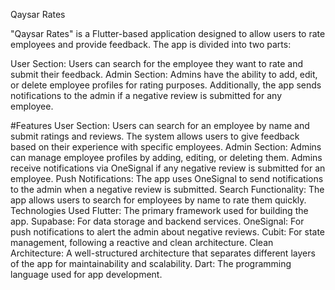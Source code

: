 
Qaysar Rates

"Qaysar Rates" is a Flutter-based application designed to allow users to rate employees and provide feedback. The app is divided into two parts:

User Section: Users can search for the employee they want to rate and submit their feedback.
Admin Section: Admins have the ability to add, edit, or delete employee profiles for rating purposes. Additionally, the app sends notifications to the admin if a negative review is submitted for any employee.

#Features
User Section:
Users can search for an employee by name and submit ratings and reviews.
The system allows users to give feedback based on their experience with specific employees.
Admin Section:
Admins can manage employee profiles by adding, editing, or deleting them.
Admins receive notifications via OneSignal if any negative review is submitted for an employee.
Push Notifications: The app uses OneSignal to send notifications to the admin when a negative review is submitted.
Search Functionality: The app allows users to search for employees by name to rate them quickly.
Technologies Used
Flutter: The primary framework used for building the app.
Supabase: For data storage and backend services.
OneSignal: For push notifications to alert the admin about negative reviews.
Cubit: For state management, following a reactive and clean architecture.
Clean Architecture: A well-structured architecture that separates different layers of the app for maintainability and scalability.
Dart: The programming language used for app development.

